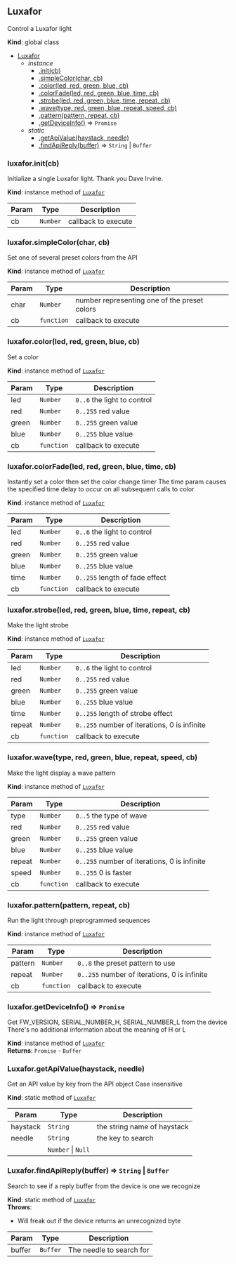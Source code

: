 <a name="Luxafor"></a>

## Luxafor
Control a Luxafor light

**Kind**: global class  

* [Luxafor](#Luxafor)
    * _instance_
        * [.init(cb)](#Luxafor+init)
        * [.simpleColor(char, cb)](#Luxafor+simpleColor)
        * [.color(led, red, green, blue, cb)](#Luxafor+color)
        * [.colorFade(led, red, green, blue, time, cb)](#Luxafor+colorFade)
        * [.strobe(led, red, green, blue, time, repeat, cb)](#Luxafor+strobe)
        * [.wave(type, red, green, blue, repeat, speed, cb)](#Luxafor+wave)
        * [.pattern(pattern, repeat, cb)](#Luxafor+pattern)
        * [.getDeviceInfo()](#Luxafor+getDeviceInfo) ⇒ <code>Promise</code>
    * _static_
        * [.getApiValue(haystack, needle)](#Luxafor.getApiValue)
        * [.findApiReply(buffer)](#Luxafor.findApiReply) ⇒ <code>String</code> \| <code>Buffer</code>

<a name="Luxafor+init"></a>

### luxafor.init(cb)
Initialize a single Luxafor light.  Thank you Dave Irvine.

**Kind**: instance method of [<code>Luxafor</code>](#Luxafor)  

| Param | Type | Description |
| --- | --- | --- |
| cb | <code>Number</code> | callback to execute |

<a name="Luxafor+simpleColor"></a>

### luxafor.simpleColor(char, cb)
Set one of several preset colors from the API

**Kind**: instance method of [<code>Luxafor</code>](#Luxafor)  

| Param | Type | Description |
| --- | --- | --- |
| char | <code>Number</code> | number representing one of the preset colors |
| cb | <code>function</code> | callback to execute |

<a name="Luxafor+color"></a>

### luxafor.color(led, red, green, blue, cb)
Set a color

**Kind**: instance method of [<code>Luxafor</code>](#Luxafor)  

| Param | Type | Description |
| --- | --- | --- |
| led | <code>Number</code> | `0..6` the light to control |
| red | <code>Number</code> | `0..255` red value |
| green | <code>Number</code> | `0..255` green value |
| blue | <code>Number</code> | `0..255` blue value |
| cb | <code>function</code> | callback to execute |

<a name="Luxafor+colorFade"></a>

### luxafor.colorFade(led, red, green, blue, time, cb)
Instantly set a color then set the color change timer
The time param causes the specified time delay to occur on all subsequent calls to color

**Kind**: instance method of [<code>Luxafor</code>](#Luxafor)  

| Param | Type | Description |
| --- | --- | --- |
| led | <code>Number</code> | `0..6` the light to control |
| red | <code>Number</code> | `0..255` red value |
| green | <code>Number</code> | `0..255` green value |
| blue | <code>Number</code> | `0..255` blue value |
| time | <code>Number</code> | `0..255` length of fade effect |
| cb | <code>function</code> | callback to execute |

<a name="Luxafor+strobe"></a>

### luxafor.strobe(led, red, green, blue, time, repeat, cb)
Make the light strobe

**Kind**: instance method of [<code>Luxafor</code>](#Luxafor)  

| Param | Type | Description |
| --- | --- | --- |
| led | <code>Number</code> | `0..6` the light to control |
| red | <code>Number</code> | `0..255` red value |
| green | <code>Number</code> | `0..255` green value |
| blue | <code>Number</code> | `0..255` blue value |
| time | <code>Number</code> | `0..255` length of strobe effect |
| repeat | <code>Number</code> | `0..255` number of iterations, 0 is infinite |
| cb | <code>function</code> | callback to execute |

<a name="Luxafor+wave"></a>

### luxafor.wave(type, red, green, blue, repeat, speed, cb)
Make the light display a wave pattern

**Kind**: instance method of [<code>Luxafor</code>](#Luxafor)  

| Param | Type | Description |
| --- | --- | --- |
| type | <code>Number</code> | `0..5` the type of wave |
| red | <code>Number</code> | `0..255` red value |
| green | <code>Number</code> | `0..255` green value |
| blue | <code>Number</code> | `0..255` blue value |
| repeat | <code>Number</code> | `0..255` number of iterations, 0 is infinite |
| speed | <code>Number</code> | `0..255` 0 is faster |
| cb | <code>function</code> | callback to execute |

<a name="Luxafor+pattern"></a>

### luxafor.pattern(pattern, repeat, cb)
Run the light through preprogrammed sequences

**Kind**: instance method of [<code>Luxafor</code>](#Luxafor)  

| Param | Type | Description |
| --- | --- | --- |
| pattern | <code>Number</code> | `0..8` the preset pattern to use |
| repeat | <code>Number</code> | `0..255` number of iterations, 0 is infinite |
| cb | <code>function</code> | callback to execute |

<a name="Luxafor+getDeviceInfo"></a>

### luxafor.getDeviceInfo() ⇒ <code>Promise</code>
Get FW_VERSION, SERIAL_NUMBER_H, SERIAL_NUMBER_L from the device
There's no additional information about the meaning of H or L

**Kind**: instance method of [<code>Luxafor</code>](#Luxafor)  
**Returns**: <code>Promise</code> - <code>Buffer</code>  
<a name="Luxafor.getApiValue"></a>

### Luxafor.getApiValue(haystack, needle)
Get an API value by key from the API object
Case insensitive

**Kind**: static method of [<code>Luxafor</code>](#Luxafor)  

| Param | Type | Description |
| --- | --- | --- |
| haystack | <code>String</code> | the string name of haystack |
| needle | <code>String</code> | the key to search |
|  | <code>Number</code> \| <code>Null</code> |  |

<a name="Luxafor.findApiReply"></a>

### Luxafor.findApiReply(buffer) ⇒ <code>String</code> \| <code>Buffer</code>
Search to see if a reply buffer from the device is one we recognize

**Kind**: static method of [<code>Luxafor</code>](#Luxafor)  
**Throws**:

- Will freak out if the device returns an unrecognized byte


| Param | Type | Description |
| --- | --- | --- |
| buffer | <code>Buffer</code> | The needle to search for |

